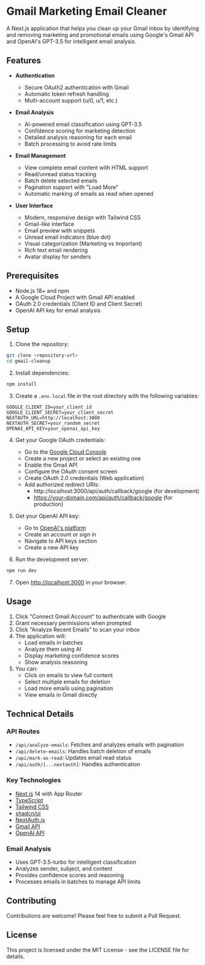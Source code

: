 # Gmail Marketing Email Cleaner

A Next.js application that helps you clean up your Gmail inbox by identifying and removing marketing and promotional emails using Google's Gmail API and OpenAI's GPT-3.5 for intelligent email analysis.

## Features

- **Authentication**
  - Secure OAuth2 authentication with Gmail
  - Automatic token refresh handling
  - Multi-account support (u/0, u/1, etc.)

- **Email Analysis**
  - AI-powered email classification using GPT-3.5
  - Confidence scoring for marketing detection
  - Detailed analysis reasoning for each email
  - Batch processing to avoid rate limits

- **Email Management**
  - View complete email content with HTML support
  - Read/unread status tracking
  - Batch delete selected emails
  - Pagination support with "Load More"
  - Automatic marking of emails as read when opened

- **User Interface**
  - Modern, responsive design with Tailwind CSS
  - Gmail-like interface
  - Email preview with snippets
  - Unread email indicators (blue dot)
  - Visual categorization (Marketing vs Important)
  - Rich text email rendering
  - Avatar display for senders

## Prerequisites

- Node.js 18+ and npm
- A Google Cloud Project with Gmail API enabled
- OAuth 2.0 credentials (Client ID and Client Secret)
- OpenAI API key for email analysis

## Setup

1. Clone the repository:
```bash
git clone <repository-url>
cd gmail-cleanup
```

2. Install dependencies:
```bash
npm install
```

3. Create a `.env.local` file in the root directory with the following variables:
```env
GOOGLE_CLIENT_ID=your_client_id
GOOGLE_CLIENT_SECRET=your_client_secret
NEXTAUTH_URL=http://localhost:3000
NEXTAUTH_SECRET=your_random_secret
OPENAI_API_KEY=your_openai_api_key
```

4. Get your Google OAuth credentials:
   - Go to the [Google Cloud Console](https://console.cloud.google.com)
   - Create a new project or select an existing one
   - Enable the Gmail API
   - Configure the OAuth consent screen
   - Create OAuth 2.0 credentials (Web application)
   - Add authorized redirect URIs:
     - http://localhost:3000/api/auth/callback/google (for development)
     - https://your-domain.com/api/auth/callback/google (for production)

5. Get your OpenAI API key:
   - Go to [OpenAI's platform](https://platform.openai.com)
   - Create an account or sign in
   - Navigate to API keys section
   - Create a new API key

6. Run the development server:
```bash
npm run dev
```

7. Open [http://localhost:3000](http://localhost:3000) in your browser.

## Usage

1. Click "Connect Gmail Account" to authenticate with Google
2. Grant necessary permissions when prompted
3. Click "Analyze Recent Emails" to scan your inbox
4. The application will:
   - Load emails in batches
   - Analyze them using AI
   - Display marketing confidence scores
   - Show analysis reasoning
5. You can:
   - Click on emails to view full content
   - Select multiple emails for deletion
   - Load more emails using pagination
   - View emails in Gmail directly

## Technical Details

### API Routes
- `/api/analyze-emails`: Fetches and analyzes emails with pagination
- `/api/delete-emails`: Handles batch deletion of emails
- `/api/mark-as-read`: Updates email read status
- `/api/auth/[...nextauth]`: Handles authentication

### Key Technologies
- [Next.js](https://nextjs.org/) 14 with App Router
- [TypeScript](https://www.typescriptlang.org/)
- [Tailwind CSS](https://tailwindcss.com/)
- [shadcn/ui](https://ui.shadcn.com/)
- [NextAuth.js](https://next-auth.js.org/)
- [Gmail API](https://developers.google.com/gmail/api)
- [OpenAI API](https://platform.openai.com)

### Email Analysis
- Uses GPT-3.5-turbo for intelligent classification
- Analyzes sender, subject, and content
- Provides confidence scores and reasoning
- Processes emails in batches to manage API limits

## Contributing

Contributions are welcome! Please feel free to submit a Pull Request.

## License

This project is licensed under the MIT License - see the LICENSE file for details.
